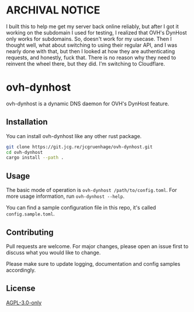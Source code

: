# ARCHIVAL NOTICE

I built this to help me get my server back online reliably, but after I got it working on the subdomain I used for testing, I realized that OVH's DynHost only works for subdomains. So, doesn't work for my usecase. Then I thought well, what about switching to using their regular API, and I was nearly done with that, but then I looked at how they are authenticating requests, and honestly, fuck that. There is no reason why they need to reinvent the wheel there, but they did. I'm switching to Cloudflare.

# ovh-dynhost

ovh-dynhost is a dynamic DNS daemon for OVH's DynHost feature.

## Installation

You can install ovh-dynhost like any other rust package.

```bash
git clone https://git.jcg.re/jcgruenhage/ovh-dynhost.git
cd ovh-dynhost
cargo install --path .
```

## Usage

The basic mode of operation is `ovh-dynhost /path/to/config.toml`.
For more usage information, run `ovh-dynhost --help`.

You can find a sample configuration file in this repo, it's called `config.sample.toml`.

## Contributing
Pull requests are welcome. For major changes, please open an issue first to discuss what you would like to change.

Please make sure to update logging, documentation and config samples accordingly.

## License
[AGPL-3.0-only](https://choosealicense.com/licenses/agpl-3.0-only/)
